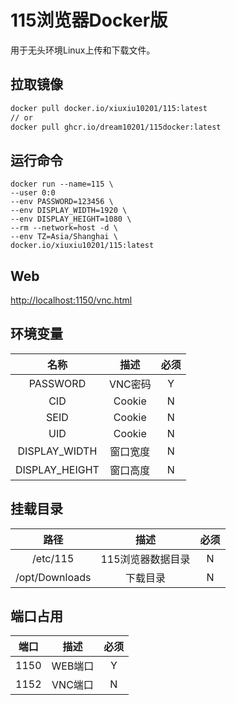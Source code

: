# 115浏览器Docker版
用于无头环境Linux上传和下载文件。
## 拉取镜像
```bash
docker pull docker.io/xiuxiu10201/115:latest
// or
docker pull ghcr.io/dream10201/115docker:latest
```
## 运行命令
```shell
docker run --name=115 \
--user 0:0
--env PASSWORD=123456 \
--env DISPLAY_WIDTH=1920 \
--env DISPLAY_HEIGHT=1080 \
--rm --network=host -d \
--env TZ=Asia/Shanghai \
docker.io/xiuxiu10201/115:latest
```

## Web
[http://localhost:1150/vnc.html](http://localhost:1150/vnc.html)

## 环境变量

| 名称 | 描述 | 必须|
|:---------:|:---------:|:---------:|
|PASSWORD|VNC密码|Y|
|CID|Cookie|N|
|SEID|Cookie|N|
|UID|Cookie|N|
|DISPLAY_WIDTH|窗口宽度|N|
|DISPLAY_HEIGHT|窗口高度|N|

## 挂载目录

| 路径 | 描述 | 必须|
|:---------:|:---------:|:---------:|
|/etc/115|115浏览器数据目录|N|
|/opt/Downloads|下载目录|N|

## 端口占用
| 端口 | 描述 | 必须|
|:---------:|:---------:|:---------:|
|1150|WEB端口|Y|
|1152|VNC端口|N|


